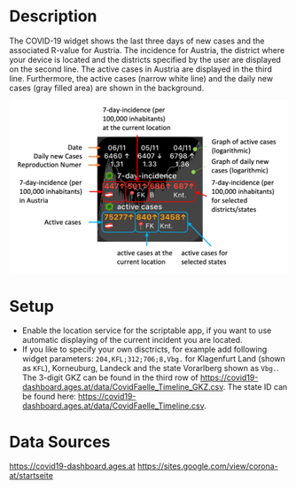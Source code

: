 # Description
The COVID-19 widget shows the last three days of new cases and the associated R-value for Austria. The incidence for Austria, the district where your device is located and the districts specified by the user are displayed on the second line. The active cases in Austria are displayed in the third line. Furthermore, the active cases (narrow white line) and the daily new cases (gray filled area) are shown in the background.

![Screenshot](doc/widget_description.png)

# Setup
* Enable the location service for the scriptable app, if you want to use automatic displaying of the current incident you are located.
* If you like to specify your own disctricts, for example add following widget parameters: `204,KFL;312;706;8,Vbg.` for Klagenfurt Land (shown as `KFL`), Korneuburg, Landeck and the state Vorarlberg shown as `Vbg.`. The 3-digit GKZ can be found in the third row of https://covid19-dashboard.ages.at/data/CovidFaelle_Timeline_GKZ.csv. The state ID can be found here: https://covid19-dashboard.ages.at/data/CovidFaelle_Timeline.csv.

# Data Sources
https://covid19-dashboard.ages.at
https://sites.google.com/view/corona-at/startseite
